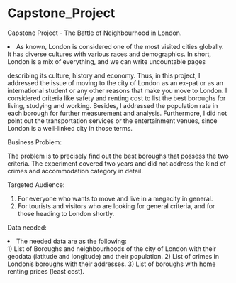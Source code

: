 # Capstone_Project
Capstone Project - The Battle of Neighbourhood in London. 

<li>As known, London is considered one of the most visited cities globally.</li>
It has diverse cultures with various races and demographics. In short, London is a mix of everything, and we can write uncountable pages</li>

describing its culture, history and economy. Thus, in this project, I addressed the issue of moving to the city of London</li>
as an ex-pat or as an international student or any other reasons that make you move to London.</li>
I considered criteria like safety and renting cost to list the best boroughs for living, studying and working.  Besides, I addressed the population rate in each borough for further measurement and analysis.</li>
Furthermore, I did not point out the transportation services or the entertainment venues, since London is a well-linked city in those terms. </li>


Business Problem:</li>




 The problem is to precisely find out the best boroughs that possess the two criteria. The experiment covered two years and did not address the kind of crimes and accommodation category in detail. </li>


Targeted Audience:</li>


1) For everyone who wants to move and live in a megacity in general.</li> 
2) For tourists and visitors who are looking for general criteria, and for those heading to London shortly.</li>


Data needed:</li>




<li>The needed data are as the following:</li>
1) List of Boroughs and neighbourhoods of the city of London with their geodata (latitude and longitude) and their population.</li>
2) List of crimes in London’s boroughs with their addresses.</li>
3) List of boroughs with home renting prices (least cost).</li>





